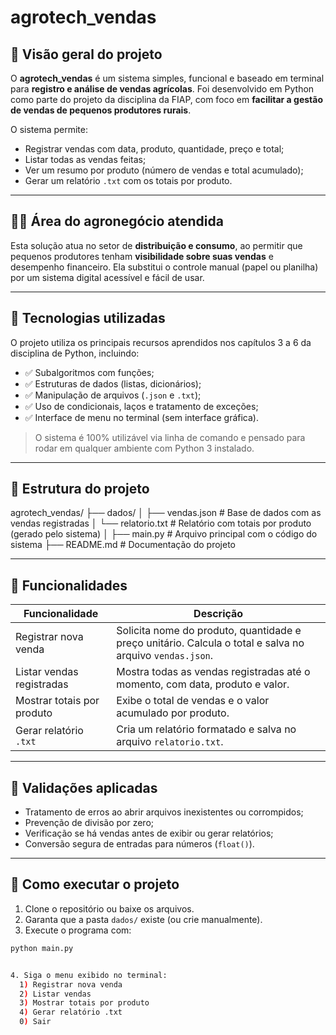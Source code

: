 # agrotech_vendas

## 🌾 Visão geral do projeto

O **agrotech_vendas** é um sistema simples, funcional e baseado em terminal para **registro e análise de vendas agrícolas**. Foi desenvolvido em Python como parte do projeto da disciplina da FIAP, com foco em **facilitar a gestão de vendas de pequenos produtores rurais**.

O sistema permite:
- Registrar vendas com data, produto, quantidade, preço e total;
- Listar todas as vendas feitas;
- Ver um resumo por produto (número de vendas e total acumulado);
- Gerar um relatório `.txt` com os totais por produto.

---

## 🧑‍🌾 Área do agronegócio atendida

Esta solução atua no setor de **distribuição e consumo**, ao permitir que pequenos produtores tenham **visibilidade sobre suas vendas** e desempenho financeiro. Ela substitui o controle manual (papel ou planilha) por um sistema digital acessível e fácil de usar.

---

## 🧠 Tecnologias utilizadas

O projeto utiliza os principais recursos aprendidos nos capítulos 3 a 6 da disciplina de Python, incluindo:

- ✅ Subalgoritmos com funções;
- ✅ Estruturas de dados (listas, dicionários);
- ✅ Manipulação de arquivos (`.json` e `.txt`);
- ✅ Uso de condicionais, laços e tratamento de exceções;
- ✅ Interface de menu no terminal (sem interface gráfica).

> O sistema é 100% utilizável via linha de comando e pensado para rodar em qualquer ambiente com Python 3 instalado.

---

## 📁 Estrutura do projeto

agrotech_vendas/
├── dados/
│ ├── vendas.json # Base de dados com as vendas registradas
│ └── relatorio.txt # Relatório com totais por produto (gerado pelo sistema)
│
├── main.py # Arquivo principal com o código do sistema
├── README.md # Documentação do projeto


---

## 📌 Funcionalidades

| Funcionalidade                | Descrição |
|------------------------------|-----------|
| Registrar nova venda         | Solicita nome do produto, quantidade e preço unitário. Calcula o total e salva no arquivo `vendas.json`. |
| Listar vendas registradas    | Mostra todas as vendas registradas até o momento, com data, produto e valor. |
| Mostrar totais por produto   | Exibe o total de vendas e o valor acumulado por produto. |
| Gerar relatório `.txt`       | Cria um relatório formatado e salva no arquivo `relatorio.txt`. |

---

## 🧪 Validações aplicadas

- Tratamento de erros ao abrir arquivos inexistentes ou corrompidos;
- Prevenção de divisão por zero;
- Verificação se há vendas antes de exibir ou gerar relatórios;
- Conversão segura de entradas para números (`float()`).

---

## 📝 Como executar o projeto

1. Clone o repositório ou baixe os arquivos.
2. Garanta que a pasta `dados/` existe (ou crie manualmente).
3. Execute o programa com:
```bash
python main.py


4. Siga o menu exibido no terminal:
  1) Registrar nova venda
  2) Listar vendas
  3) Mostrar totais por produto
  4) Gerar relatório .txt
  0) Sair
